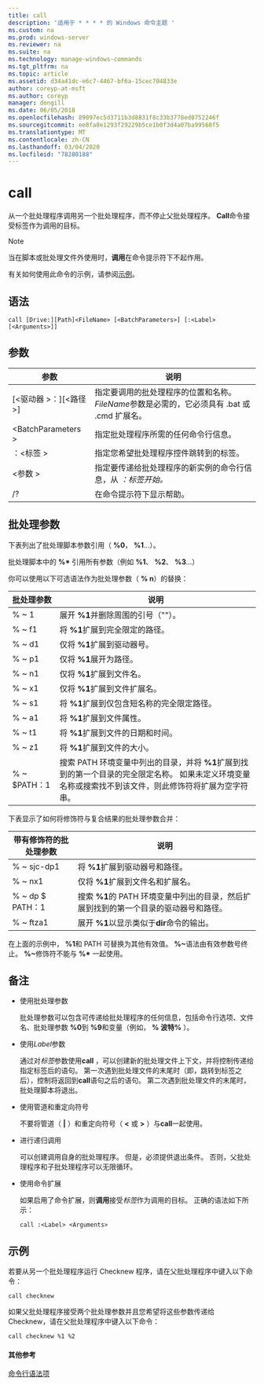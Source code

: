```yaml
---
title: call
description: '适用于 * * * * 的 Windows 命令主题 '
ms.custom: na
ms.prod: windows-server
ms.reviewer: na
ms.suite: na
ms.technology: manage-windows-commands
ms.tgt_pltfrm: na
ms.topic: article
ms.assetid: d34a41dc-e6c7-4467-bf6a-15cec704833e
author: coreyp-at-msft
ms.author: coreyp
manager: dongill
ms.date: 06/05/2018
ms.openlocfilehash: 89097ec5d3711b3d8831f8c33b3778ed0752246f
ms.sourcegitcommit: ee8fa8e1293f29229b5ce1b0f3d4a07ba99568f5
ms.translationtype: MT
ms.contentlocale: zh-CN
ms.lasthandoff: 03/04/2020
ms.locfileid: "78280188"
---
```

# <a name="call"></a>call



从一个批处理程序调用另一个批处理程序，而不停止父批处理程序。 **Call**命令接受标签作为调用的目标。

> [!NOTE]
> 当在脚本或批处理文件外使用时，**调用**在命令提示符下不起作用。

有关如何使用此命令的示例，请参阅[示例](#BKMK_examples)。

## <a name="syntax"></a>语法

```
call [Drive:][Path]<FileName> [<BatchParameters>] [:<Label> [<Arguments>]]
```

## <a name="parameters"></a>参数

|           参数           |                                                                         说明                                                                          |
|-------------------------------|--------------------------------------------------------------------------------------------------------------------------------------------------------------|
| [\<驱动器 >：][\<路径 >]<FileName> | 指定要调用的批处理程序的位置和名称。 *FileName*参数是必需的，它必须具有 .bat 或 .cmd 扩展名。 |
|      \<BatchParameters >       |                                            指定批处理程序所需的任何命令行信息。                                             |
|           ：\<标签 >           |                                            指定您希望批处理程序控件跳转到的标签。                                             |
|         \<参数 >          |                     指定要传递给批处理程序的新实例的命令行信息，从 *：标签开始。*                     |
|              /?               |                                                             在命令提示符下显示帮助。                                                             |

## <a name="batch-parameters"></a>批处理参数

下表列出了批处理脚本参数引用（ **%0**， **%1**...）。

批处理脚本中的 **%\*** 引用所有参数（例如 **%1**、 **%2**、 **%3**...）

你可以使用以下可选语法作为批处理参数（ **% n**）的替换：

|批处理参数|说明|
|---------------|-----------|
|% ~ 1|展开 **%1**并删除周围的引号（""）。|
|% ~ f1|将 **%1**扩展到完全限定的路径。|
|% ~ d1|仅将 **%1**扩展到驱动器号。|
|% ~ p1|仅将 **%1**展开为路径。|
|% ~ n1|仅将 **%1**扩展到文件名。|
|% ~ x1|仅将 **%1**扩展到文件扩展名。|
|% ~ s1|将 **%1**扩展到仅包含短名称的完全限定路径。|
|% ~ a1|将 **%1**扩展到文件属性。|
|% ~ t1|将 **%1**扩展到文件的日期和时间。|
|% ~ z1|将 **%1**扩展到文件的大小。|
|% ~ $PATH：1|搜索 PATH 环境变量中列出的目录，并将 **%1**扩展到找到的第一个目录的完全限定名称。 如果未定义环境变量名称或搜索找不到该文件，则此修饰符将扩展为空字符串。|

下表显示了如何将修饰符与复合结果的批处理参数合并：

|带有修饰符的批处理参数|说明|
|-----------------------------|-----------|
|% ~ sjc-dp1|将 **%1**扩展到驱动器号和路径。|
|% ~ nx1|仅将 **%1**扩展到文件名和扩展名。|
|% ~ dp $ PATH：1|搜索 **%1**的 PATH 环境变量中列出的目录，然后扩展到找到的第一个目录的驱动器号和路径。|
|% ~ ftza1|展开 **%1**以显示类似于**dir**命令的输出。|

在上面的示例中， **%1**和 PATH 可替换为其他有效值。 <strong>%~</strong>语法由有效参数号终止。 <strong>%~</strong>修饰符不能与 **%\*** 一起使用。

## <a name="remarks"></a>备注

-   使用批处理参数

    批处理参数可以包含可传递给批处理程序的任何信息，包括命令行选项、文件名、批处理参数 **%0**到 **%9**和变量（例如， **% 波特%** ）。
-   使用*Label*参数

    通过对*标签*参数使用**call** ，可以创建新的批处理文件上下文，并将控制传递给指定标签后的语句。 第一次遇到批处理文件的末尾时（即，跳转到标签之后），控制将返回到**call**语句之后的语句。 第二次遇到批处理文件的末尾时，批处理脚本将退出。
-   使用管道和重定向符号

    不要将管道（ **|** ）和重定向符号（ **<** 或 **>** ）与**call**一起使用。
-   进行递归调用

    可以创建调用自身的批处理程序。 但是，必须提供退出条件。 否则，父批处理程序和子批处理程序可以无限循环。
-   使用命令扩展

    如果启用了命令扩展，则**调用**接受*标签*作为调用的目标。 正确的语法如下所示：

    `call :<Label> <Arguments>`

## <a name="BKMK_examples"></a>示例

若要从另一个批处理程序运行 Checknew 程序，请在父批处理程序中键入以下命令：
```
call checknew
```
如果父批处理程序接受两个批处理参数并且您希望将这些参数传递给 Checknew，请在父批处理程序中键入以下命令：
```
call checknew %1 %2
```

#### <a name="additional-references"></a>其他参考

[命令行语法项](command-line-syntax-key.md)
